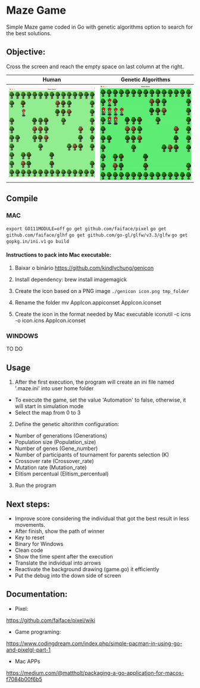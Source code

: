 # Maze Game
Simple Maze game coded in Go with genetic algorithms option to search for the best solutions.

## Objective:
Cross the screen and reach the empty space on last column at the right.

**Human** | **Genetic Algorithms**
:-------------------------:|:-------------------------:
<img width="430" alt="horizontal" src="https://github.com/cassianoperin/Maze_Game/blob/main/Images/maze-human.png">  |  <img width="430" alt="vertical" src="https://github.com/cassianoperin/Maze_Game/blob/main/Images/maze-automations.gif">

## Compile

### MAC
`export GO111MODULE=off`
`go get github.com/faiface/pixel`
`go get github.com/faiface/glhf`
`go get github.com/go-gl/glfw/v3.3/glfw`
`go get gopkg.in/ini.v1`
`go build`

#### Instructions to pack into Mac executable:
1) Baixar o binário
https://github.com/kindlychung/genicon

2) Install dependency:
brew install imagemagick

3) Create the icon based on a PNG image
`./genicon icon.png tmp_folder`

4) Rename the folder mv AppIcon.appiconset AppIcon.iconset

5) Create the icon in the format needed by Mac executable
iconutil -c icns -o icon.icns AppIcon.iconset


### WINDOWS
TO DO

## Usage
1)  After the first execution, the program will create an ini file named '.maze.ini' into user home folder
  - To execute the game, set the value 'Automation' to false, otherwise, it will start in simulation mode
  - Select the map from 0 to 3
2) Define the genetic altorithm configuration:
  - Number of generations (Generations)
  - Population size (Population_size)
  - Number of genes (Gene_number)
  - Number of participants of tournament for parents selection (K)
  - Crossover rate (Crossover_rate)
  - Mutation rate (Mutation_rate)
  - Elitism percentual (Elitism_percentual)
3) Run the program

## Next steps:
- Improve score considering the individual that got the best result in less movements.
- After finish, show the path of winner
- Key to reset
- Binary for Windows
- Clean code
- Show the time spent after the execution
- Translate the individual into arrows
- Reactivate the background drawing (game.go) it efficiently
- Put the debug into the down side of screen


## Documentation:

- Pixel:

https://github.com/faiface/pixel/wiki

- Game programing:

https://www.codingdream.com/index.php/simple-pacman-in-using-go-and-pixelgl-part-1

- Mac APPs

https://medium.com/@mattholt/packaging-a-go-application-for-macos-f7084b00f6b5

